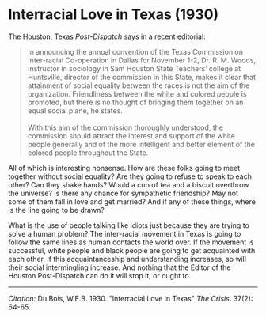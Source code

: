 # Interracial Love in Texas (1930)

The Houston, Texas *Post-Dispatch* says in a recent editorial:

> In announcing the annual convention of the Texas Commission on Inter-racial Co-operation in Dallas for November 1-2, Dr. R. M. Woods, instructor in sociology in Sam Houston State Teachers’ college at Huntsville, director of the commission in this State, makes it clear that attainment of social equality between the races is not the aim of the organization. Friendliness between the white and colored people is promoted, but there is no thought of bringing them together on an equal social plane, he states.  
> &nbsp;  
> With this aim of the commission thoroughly understood, the commission should attract the interest and support of the white people generally and of the more intelligent and better element of the colored people throughout the State.

All of which is interesting nonsense. How are these folks going to meet together without social equality? Are they going to refuse to speak to each other? Can they shake hands? Would a cup of tea and a biscuit overthrow the universe? Is there any chance for sympathetic friendship? May not some of them fall in love and get married? And if any of these things, where is the line going to be drawn?

What is the use of people talking like idiots just because they are trying to solve a human problem? The inter-racial movement in Texas is going to follow the same lines as human contacts the world over. If the movement is successful, white people and black people are going to get acquainted with each other. If this acquaintanceship and understanding increases, so will their social intermingling increase. And nothing that the Editor of the Houston Post-Dispatch can do it will stop it, or ought to.

______________
*Citation:* Du Bois, W.E.B. 1930. "Interracial Love in Texas" *The Crisis*. 37(2): 64-65.
